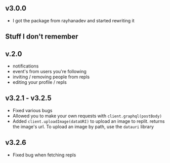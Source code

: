 ## v3.0.0
* I got the package from rayhanadev and started rewriting it

## Stuff I don't remember

## v.2.0
* notifications
* event's from users you're following
* inviting / removing people from repls
* editing your profile / repls

## v3.2.1 - v3.2.5
* Fixed various bugs
* Allowed you to make your own requests with `client.graphql(postBody)`
* Added `client.uploadImage(dataURI)` to upload an image to replit. returns the image's url. To upload an image by path, use the `datauri` library

## v3.2.6
* Fixed bug when fetching repls